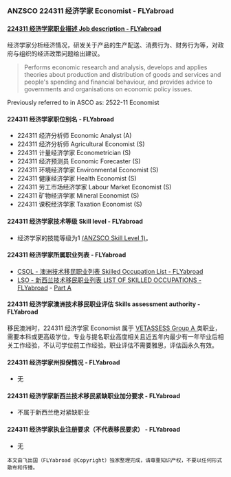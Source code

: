 ### ANZSCO 224311 经济学家 Economist - FLYabroad ###

####  [224311 经济学家职业描述 Job description - FLYabroad](http://www.flyabroadvisa.com/anzsco/2243.html#224311)

经济学家分析经济情况，研发关于产品的生产配送、消费行为、财务行为等，对政府与组织的经济政策问题给出建议。 

> Performs economic research and analysis, develops and applies theories about production and distribution of goods and services and people's spending and financial behaviour, and provides advice to governments and organisations on economic policy issues.

Previously referred to in ASCO as:
2522-11 Economist

#### 224311 经济学家职位别名 - FLYabroad
 
- 224311 经济分析师 Economic Analyst (A)
- 224311 经济分析师 Agricultural Economist (S)
- 224311 计量经济学家 Econometrician (S)
- 224311 经济预测员 Economic Forecaster (S)
- 224311 环境经济学家 Environmental Economist (S)
- 224311 健康经济学家 Health Economist (S)
- 224311 劳工市场经济学家 Labour Market Economist (S)
- 224311 矿物经济学家 Mineral Economist (S)
- 224311 课税经济学家 Taxation Economist (S)

#### 224311 经济学家技术等级 Skill level - FLYabroad

- 经济学家的技能等级为1 [(ANZSCO Skill Level 1)](http://www.flyabroadvisa.com/anzsco/)。

#### 224311 经济学家所属职业列表 - FLYabroad

- [CSOL - 澳洲技术移民职业列表 Skilled Occupation List - FLYabroad](http://www.flyabroadvisa.com/sol/)
- [LSO - 新西兰技术移民职业列表 LIST OF SKILLED OCCUPATIONS - FLYabroad](http://nz.flyabroadvisa.com/lso/) - [Part A](parta)

#### 224311 经济学家澳洲技术移民职业评估 Skills assessment authority - FLYabroad

移民澳洲时，224311 经济学家 Economist 属于 [VETASSESS Group A ](http://www.flyabroadvisa.com/ass/vetassess.html)类职业，需要本科或更高级学位，专业与提名职业高度相关且近五年内最少有一年毕业后相关工作经验，不认可学位前工作经验。职业评估不需要雅思，评估函永久有效。

#### 224311 经济学家州担保情况 - FLYabroad

- 无

#### 224311 经济学家新西兰技术移民紧缺职业加分要求 - FLYabroad

- 不属于新西兰绝对紧缺职业

#### 224311 经济学家执业注册要求（不代表移民要求） - FLYabroad

- 无

`本文由飞出国（FLYabroad @Copyright）独家整理完成，请尊重知识产权，不要以任何形式散布和传播。`